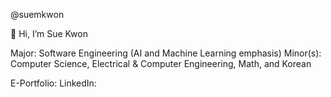 @suemkwon

👋 Hi, I’m Sue Kwon 

Major: Software Engineering (AI and Machine Learning emphasis)
Minor(s): Computer Science, Electrical & Computer Engineering, Math, and Korean

E-Portfolio:
LinkedIn:
